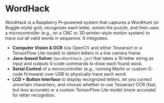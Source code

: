 # WordHack

WordHack is a Raspberry Pi–powered system that captures a WordHunt (or Boggle‐style) grid, recognizes each letter, solves the puzzle, and then uses a microcontroller (e.g., on a CNC or 3D‐printer–style motion system) to trace out all valid words in sequence. It integrates:

- **Computer Vision & OCR** (via OpenCV and either Tesseract or a TensorFlow Lite model) to detect letters in a live camera frame.  
- **Java‐based Solver** (`wordhunthack.jar`) that takes a 16‐letter string as input and outputs G‐code commands to draw each found word.  
- **Serial Control** of a microcontroller (e.g., running Marlin or custom G‐code firmware) over USB to physically trace each word.  
- **LCD + Button Interface** to display recognized letters, let you correct uncertain characters, and choose whether to use Tesseract OCR (fast, but less accurate) or a custom TensorFlow Lite model (more accurate) for letter recognition.

